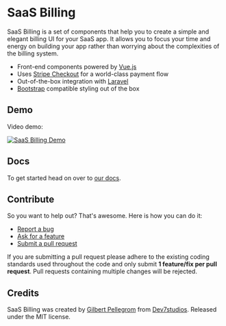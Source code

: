# SaaS Billing

SaaS Billing is a set of components that help you to create a simple and elegant billing UI for your SaaS app. It allows you to focus your time and energy on building your app rather than worrying about the complexities of the billing system.

* Front-end components powered by [Vue.js](https://vuejs.org/)
* Uses [Stripe Checkout](https://stripe.com/checkout) for a world-class payment flow
* Out-of-the-box integration with [Laravel](https://laravel.com/)
* [Bootstrap](http://getbootstrap.com/) compatible styling out of the box

## Demo

Video demo:

[![SaaS Billing Demo](http://img.youtube.com/vi/lTiYD7hLNv0/maxresdefault.jpg)](https://youtu.be/lTiYD7hLNv0)

## Docs

To get started head on over to [our docs](https://gilbitron.gitbooks.io/saas-billing/).

## Contribute

So you want to help out? That's awesome. Here is how you can do it:

* [Report a bug](https://github.com/gilbitron/saas-billing/issues)
* [Ask for a feature](https://github.com/gilbitron/saas-billing/issues)
* [Submit a pull request](https://github.com/gilbitron/saas-billing/pulls)

If you are submitting a pull request please adhere to the existing coding standards used throughout the code
and only submit **1 feature/fix per pull request**. Pull requests containing multiple changes will be rejected.

## Credits

SaaS Billing was created by [Gilbert Pellegrom](https://gilbitron.me) from
[Dev7studios](https://dev7studios.co). Released under the MIT license.
